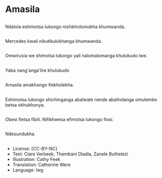 # Amasila

##
Ndalola eshimotsa
lukongo
nishikholomokha
khumwanda.

##
Mercedes kwali
nikutikulukhanga
khumwanda.

##
Omwirusia we shimotsa
lukongo yali
nalomalomanga
khulukudo lwe.

##
Yaba nang'anga'lire
khulukudo

##
Amasila amakhongo
Kekholekha.

##
Eshimotsa lukongo
shichinganga abalwale
nende abalindanga
omulembe betsa
okhukhonya.

##
Obesi fietsa fibili.
Nifikhwesa efimotsa
lukongo fiosi.

##
Ndesundukha.

##
* License: [CC-BY-NC]
* Text: Clare Verbeek, Thembani Dladla, Zanele Buthelezi
* Illustration: Cathy Feek
* Translation: Catherine Were
* Language: lwg
